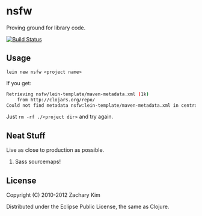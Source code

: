 # nsfw

Proving ground for library code.

[![Build Status](https://travis-ci.org/zkim/nsfw.png)](https://travis-ci.org/zkim/nsfw)

## Usage

`lein new nsfw <project name>`

If you get:

```bash
Retrieving nsfw/lein-template/maven-metadata.xml (1k)
    from http://clojars.org/repo/
Could not find metadata nsfw:lein-template/maven-metadata.xml in central (http://repo1.maven.org/maven2)
```

Just `rm -rf ./<project dir>` and try again.

## Neat Stuff

Live as close to production as possible.

1. Sass sourcemaps!

## License

Copyright (C) 2010-2012 Zachary Kim

Distributed under the Eclipse Public License, the same as Clojure.
